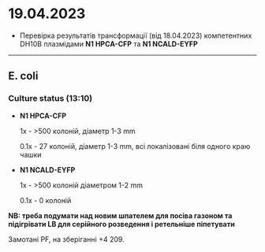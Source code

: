 19.04.2023
==========

- Перевірка результатів трансформації (від 18.04.2023) компетентних DH10B плазмідами __N1 HPCA-CFP__ та __N1 NCALD-EYFP__

---

## E. coli
### Culture status (13:10)

- __N1 HPCA-CFP__ 

  1x - >500 колоній, діаметр 1-3 mm

  0.1x - 27 колоній, діаметр 1-3 mm, всі локалізовані біля одного краю чашки

- __N1 NCALD-EYFP__

  1x - >500 колоній діаметром 1-2 mm

  0.1x - 0 колоній

__NB: треба подумати над новим шпателем для посіва газоном та підігрівати LB для серійного розведення і ретельніше піпетувати__

Замотані PF, на зберіганні +4 209.
